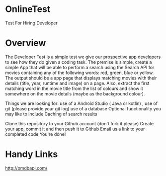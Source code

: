 # OnlineTest
Test For Hiring Developer

# Overview 

The Developer Test is a simple test we give our prospective app developers to see how they do given a coding task.  The premise is simple, create a simple App that will be able to perform a search using the Search API for movies containing any of the following words: red, green, blue or yellow.  The output should be a app page that displays matching movies with their details (title, year, runtime and image) on a page. Also, extract the first matching word in the movie title from the list of colours and show it somewhere on the movie details (maybe as the background colour). 

 Things we are looking for:  use of a Android Studio ( Java or kotlin) , use of git (please provide your git log) use of a database Optional functionality you may like to include  Caching of search results 


 Clone this repository to your Github account (don't fork it please) Create your app, commit it and then push it to Github Email us a link to your completed code You're done! 

# Handy Links 
http://omdbapi.com/ 

